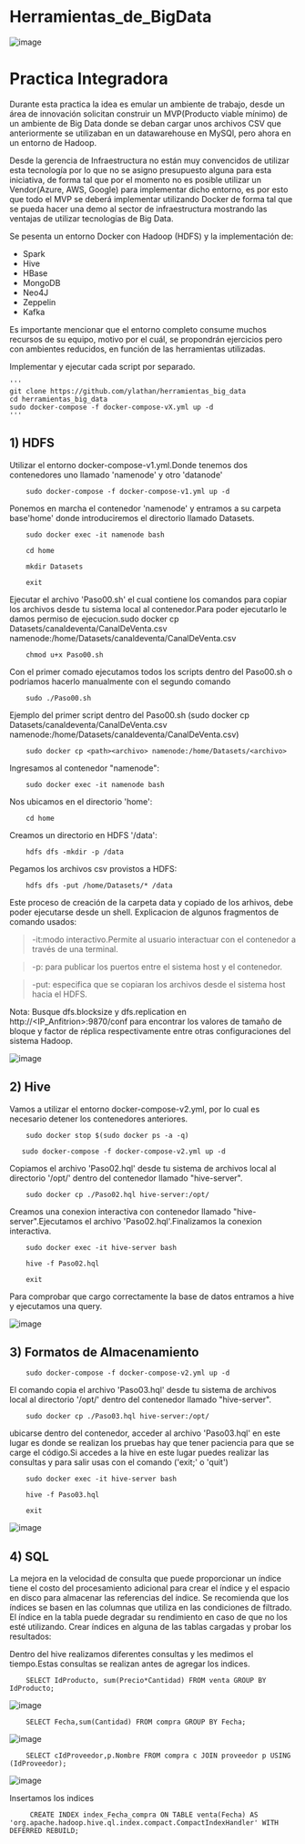 # Herramientas_de_BigData
![image](https://github.com/ylathan/herramientas_big_data/assets/98925562/19a1d986-bd3d-4b25-9686-e0ba89c0f797)

# Practica Integradora

Durante esta practica la idea es emular un ambiente de trabajo, desde un área de innovación solicitan construir un MVP(Producto viable mínimo) de un ambiente de Big Data donde se deban cargar unos archivos CSV que anteriormente se utilizaban en un datawarehouse en MySQl, pero ahora en un entorno de Hadoop.

Desde la gerencia de Infraestructura no están muy convencidos de utilizar esta tecnología por lo que no se asigno presupuesto alguna para esta iniciativa, de forma tal que por el momento no es posible utilizar un Vendor(Azure, AWS, Google) para implementar dicho entorno, es por esto que todo el MVP se deberá implementar utilizando Docker de forma tal que se pueda hacer una demo al sector de infraestructura mostrando las ventajas de utilizar tecnologías de Big Data.


Se pesenta un entorno Docker con Hadoop (HDFS) y la implementación de:
* Spark
* Hive
* HBase
* MongoDB
* Neo4J
* Zeppelin
* Kafka


Es importante mencionar que el entorno completo consume muchos recursos de su equipo, motivo por el cuál, se propondrán ejercicios pero con ambientes reducidos, en función de las herramientas utilizadas.

Implementar y ejecutar cada script por separado. 

    '''
    git clone https://github.com/ylathan/herramientas_big_data
    cd herramientas_big_data
    sudo docker-compose -f docker-compose-vX.yml up -d
    '''

## 1) HDFS

Utilizar el entorno docker-compose-v1.yml.Donde tenemos dos contenedores uno llamado 'namenode' y otro 'datanode'
````
    sudo docker-compose -f docker-compose-v1.yml up -d
````
Ponemos en marcha el contenedor 'namenode' y entramos a su carpeta base'home' donde introduciremos el directorio llamado Datasets.
````
    sudo docker exec -it namenode bash
````
````
    cd home 
````
````        
    mkdir Datasets
````
````
    exit
````

Ejecutar el archivo 'Paso00.sh' el cual contiene los comandos para copiar los archivos desde tu sistema local al contenedor.Para poder ejecutarlo le damos permiso de ejecucion.sudo docker cp Datasets/canaldeventa/CanalDeVenta.csv namenode:/home/Datasets/canaldeventa/CanalDeVenta.csv
````
    chmod u+x Paso00.sh
````
Con el primer comado ejecutamos todos los scripts dentro del Paso00.sh o podriamos hacerlo manualmente con el segundo comando
````
    sudo ./Paso00.sh
````
Ejemplo del primer script dentro del Paso00.sh (sudo docker cp Datasets/canaldeventa/CanalDeVenta.csv namenode:/home/Datasets/canaldeventa/CanalDeVenta.csv)
````
    sudo docker cp <path><archivo> namenode:/home/Datasets/<archivo>
````
Ingresamos al contenedor "namenode":
````
    sudo docker exec -it namenode bash
````
Nos ubicamos en el directorio 'home':
````
    cd home
````    
Creamos un directorio en HDFS '/data':
````
    hdfs dfs -mkdir -p /data
````   
Pegamos los archivos csv provistos a HDFS:
````
    hdfs dfs -put /home/Datasets/* /data
````
Este proceso de creación de la carpeta data y copiado de los arhivos, debe poder ejecutarse desde un shell.
Explicacion de algunos fragmentos de comando usados:

> -it:modo interactivo.Permite al usuario interactuar con el contenedor a través de una terminal.

> -p: para publicar los puertos entre el sistema host y el contenedor.

> -put: especifica que se copiaran los archivos desde el sistema host hacia el HDFS. 

Nota: Busque dfs.blocksize y dfs.replication en http://<IP_Anfitrion>:9870/conf para encontrar los valores de tamaño de bloque y factor de réplica respectivamente entre otras configuraciones del sistema Hadoop.

![image](https://github.com/ylathan/Herramientas-de-BigData/assets/98925562/596a9f3f-0322-4eab-a5b8-71ff7263a386)

## 2) Hive

Vamos a utilizar el entorno docker-compose-v2.yml, por lo cual es necesario detener los contenedores anteriores.
````
    sudo docker stop $(sudo docker ps -a -q)
 ````       
 ````  
    sudo docker-compose -f docker-compose-v2.yml up -d
 ````       
   
Copiamos el archivo 'Paso02.hql' desde tu sistema de archivos local al directorio '/opt/' dentro del contenedor llamado "hive-server".
````
    sudo docker cp ./Paso02.hql hive-server:/opt/
````        
Creamos una conexion interactiva con contenedor llamado "hive-server".Ejecutamos el archivo 'Paso02.hql'.Finalizamos la conexion interactiva.
````
    sudo docker exec -it hive-server bash
````
````      
    hive -f Paso02.hql
````
````       
    exit
````
Para comprobar que cargo correctamente la base de datos entramos a hive y ejecutamos una query.

![image](https://github.com/ylathan/Herramientas-de-BigData/assets/98925562/254ed713-c805-4fca-bbc9-ac073f1f5f04)

## 3) Formatos de Almacenamiento
````
    sudo docker-compose -f docker-compose-v2.yml up -d
````
El comando copia el archivo 'Paso03.hql' desde tu sistema de archivos local al directorio '/opt/' dentro del contenedor llamado "hive-server".
````        
    sudo docker cp ./Paso03.hql hive-server:/opt/
````
ubicarse dentro del contenedor, acceder al archivo 'Paso03.hql'  en este lugar es donde se realizan los pruebas hay que tener paciencia para que se carge el código.Si accedes a la hive en este lugar puedes realizar las consultas y para salir usas con el comando ('exit;' o 'quit')
````
    sudo docker exec -it hive-server bash
````
````
    hive -f Paso03.hql
````
````
    exit
````

![image](https://github.com/ylathan/Herramientas-de-BigData/assets/98925562/137fdd60-9f2c-433b-b6d3-65ea8083e65a)

## 4) SQL

La mejora en la velocidad de consulta que puede proporcionar un índice tiene el costo del procesamiento adicional para crear el índice y el espacio en disco para almacenar las referencias del índice. Se recomienda que los índices se basen en las columnas que utiliza en las condiciones de filtrado. El índice en la tabla puede degradar su rendimiento en caso de que no los esté utilizando. Crear índices en alguna de las tablas cargadas y probar los resultados:

Dentro del hive realizamos diferentes consultas y les medimos el tiempo.Estas consultas se realizan antes de agregar los indices.
````
    SELECT IdProducto, sum(Precio*Cantidad) FROM venta GROUP BY IdProducto;
````
![image](https://github.com/ylathan/Herramientas-de-BigData/assets/98925562/bf2d0e48-e53f-49dd-bcf9-21b11121fa6a)
````
    SELECT Fecha,sum(Cantidad) FROM compra GROUP BY Fecha;
````
![image](https://github.com/ylathan/Herramientas-de-BigData/assets/98925562/0829944a-0e44-4e14-844a-a36d3fef6de7)
````
    SELECT cIdProveedor,p.Nombre FROM compra c JOIN proveedor p USING (IdProveedor);
````
![image](https://github.com/ylathan/Herramientas-de-BigData/assets/98925562/6e5f1788-3e3f-4df3-bbb1-f970fdea6c3d)


Insertamos los indices

         CREATE INDEX index_Fecha_compra ON TABLE venta(Fecha) AS 'org.apache.hadoop.hive.ql.index.compact.CompactIndexHandler' WITH DEFERRED REBUILD;
         








   










        


